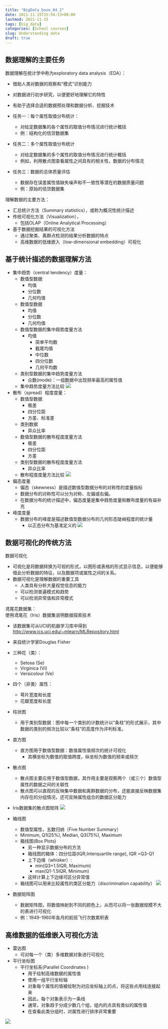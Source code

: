```yaml
---
title: "BigData_base_04_2"
date: 2021-11-15T15:54:13+08:00
lastmod: 2021-11-15
tags: [big_data]
categories: [School courses]
slug: Understanding data
draft: true
---
```

## 数据理解的主要任务
数据理解在统计学中称为exploratory data analysis（EDA）：    
- 借助人类对数据的观察和“模式”识别能力
- 对数据进行初步研究，以便更好地理解它的特性
- 有助于选择合适的数据预处理和数据分析、挖掘技术

- 任务一：每个属性取值分布统计：
    - 对给定数据集的各个属性的取值分布情况进行统计概括
    - 例：结构化的信贷数据集
- 任务二：多个属性取值分布统计
    - 对给定数据集的多个属性的取值分布情况进行统计概括
    - 例如，利用散点图查看属性之间具有的相关性，数据的分布情况
- 任务三：数据的总体质量评估
    - 数据存在误差属性值缺失噪声和不一致性等潜在的数据质量问题
    - 例：原始的信贷数据集

理解数据的主要方法：
- 汇总统计方法（Summary statistics），或称为概况性统计描述
- 传统可视化方法（Visualization），
    - 包括OLAP（Online Analytical Processing）
- 基于数据挖掘结果的可视化方法
    - 通过聚类、离群点检测的结果分析数据的特点
    - 高维数据的低维嵌入（low-dimensional embedding）可视化

## 基于统计描述的数据理解方法
- 集中趋势（central tendency）度量：
    - 数值型数据
        - 均值
        - 分位数
        - 几何均值
    - 数值型数据
        - 均值
        - 分位数
        - 几何均值
    - 数值型数据的集中趋势度量方法
        - 均值
            - 简单平均数
            - 截尾均值
            - 中位数
            - 四分位数
            - 几何平均数 
    - 类别型数据的集中趋势度量方法
        - 众数(mode)：一组数据中出现频率最高的属性值
    - 集中趋势度量方法比较
    ![](https://raw.githubusercontent.com/QizhengZou/Image_hosting_rep/main/20211115163455.png)
- 散布（spread）程度度量：
    - 数值型数据
        - 极差
        - 四分位距
        - 方差、标准差
    - 类别数据
        - 异众比率
    - 数值型数据的散布程度度量方法
        - 极差
        - 四分位距
        - 方差
    - 类别型数据的散布程度度量方法
        - 异众比率
    - 散布程度度量方法比较
    ![](https://raw.githubusercontent.com/QizhengZou/Image_hosting_rep/main/20211115163843.png)
- 偏态度量
    - 偏态（skewness）是描述数值型数据分布的对称性的度量指标
    - 数据分布的对称性可以分为对称、左偏或右偏。
    - 在数据分布的统计描述中，偏态度量是集中趋势度量和散布度量的有益补充
- 峰度度量
    - 数据分布的峰度是描述数值型数据分布的几何形态陡峭程度的统计量
        - 以正态分布为基准定义的
        ![](https://raw.githubusercontent.com/QizhengZou/Image_hosting_rep/main/20211115164215.png)

## 数据可视化的传统方法
数据可视化
- 可视化是将数据转换为可视的形式，以图形或表格的形式显示信息，以便能够借此分析数据的特征，以及数据项或属性之间的关系。
- 数据可视化是理解数据的重要工具
    - 人类具有分析大量视觉信息的能力
    - 可以检测普遍模式和趋势
    - 可以检测异常值和异常模式

鸢尾花数据集：   
使用鸢尾花（Iris）数据集说明数据探索技术
- 该数据集可从UCI的机器学习库中得到 http://www.ics.uci.edu/~mlearn/MLRepository.html
- 来自统计学家Douglas Fisher
- 三种花（类）：
    - Setosa (Se)
    - Virginica (Vi) 
    - Versicolour (Ve)
- 四个（非类）属性：
    - 萼片宽度和长度
    - 花瓣宽度和长度

- 柱状图
    - 用于类别型数据：图中每一个类别的计数统计以“条柱”的形式展示，其中数据的类别的频次比较以“条柱”的高度作为评判标准。
- 直方图
    - 直方图用于数值型数据：数值属性值频次的统计可视化
        - 其横坐标为数值的取值跨度，纵坐标为数值的频率或频次
- 散点图
    - 散点图主要应用于数值型数据，其作用主要是观察两个（或三个）数值型属性的数据之间的关联性
    - 散点图可以直观的反映集中数据和离群数据的分布，还能直接反映数据集内存在的分组情况，还可反映属性组合的数据区分能力
- Iris数据集的散点图矩阵
![](https://raw.githubusercontent.com/QizhengZou/Image_hosting_rep/main/20211115164608.png)
- 箱线图
    - 数值型属性，五数归纳（Five Number Summary）
    - Minimum, Q1(25%), Median, Q3(75%), Maximum
    - 箱线图(Box Plots) 
        - 另一种显示数据分布的方法
        - 箱线图的箱体：四分位距(IQR,Interquartile range), IQR =Q3-Q1
        - 上下边缘（whisker）:
            - min(Q3+1.5IQR, Maximum)
            - max(Q1-1.5IQR, Minimum) 
        - 这样计算上下边缘可区分异常值
    - 箱线图可以用来比较属性的类区分能力（discrimination capability）
![](https://raw.githubusercontent.com/QizhengZou/Image_hosting_rep/main/20211115164847.png)
- 数据矩阵图
    - 数据矩阵图，将数值映射到不同的颜色上，从而可以将一张数据规模不大的表进行可视化
    - 例：1949-1960年各月的航班飞行次数累积表
## 高维数据的低维嵌入可视化方法
- 雷达图
    - 可对每一个（类）多维数据对象进行可视化
- 平行坐标图
    - 平行坐标系(Parallel Coordinates )
        - 用于绘制高维数据的属性值
        - 使用一组平行坐标轴
        - 对象每个属性的值被绘制为对应坐标轴上的点，将这些点用线连接起来
        - 因此，每个对象表示为一条线
        - 通常，对象趋于分成少数几个组，组内的点具有类似的属性值
        - 在查看此类分组时，对属性进行排序非常重要
        
![](https://raw.githubusercontent.com/QizhengZou/Image_hosting_rep/main/20211115165600.png)






